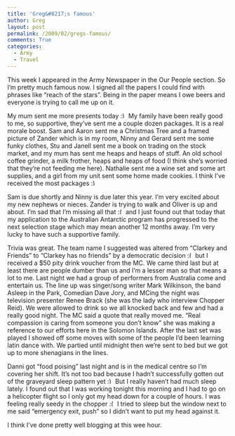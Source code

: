 ```yaml
---
title: 'Greg&#8217;s famous'
author: Greg
layout: post
permalink: /2009/02/gregs-famous/
comments: True
categories:
  - Army
  - Travel
---
```

This week I appeared in the Army Newspaper in the Our People section. So I&#8217;m pretty much famous now. I signed all the papers I could find with phrases like &#8220;reach of the stars&#8221;. Being in the paper means I owe beers and everyone is trying to call me up on it.

My mum sent me more presents today <img src="http://gregology.net/wp-includes/images/smilies/simple-smile.png" alt=":)" class="wp-smiley" style="height: 1em; max-height: 1em;" /> My family have been really good to me, so supportive, they&#8217;ve sent me a couple dozen packages. It is a real morale boost. Sam and Aaron sent me a Christmas Tree and a framed picture of Zander which is in my room, Ninny and Gerard sent me some funky clothes, Stu and Janell sent me a book on trading on the stock market, and my mum has sent me heaps and heaps of stuff. An old school coffee grinder, a milk frother, heaps and heaps of food (I think she&#8217;s worried that they&#8217;re not feeding me here). Nathalie sent me a wine set and some art supplies, and a girl from my unit sent some home made cookies. I think I&#8217;ve received the most packages <img src="http://gregology.net/wp-includes/images/smilies/simple-smile.png" alt=":)" class="wp-smiley" style="height: 1em; max-height: 1em;" />

Sam is due shortly and Ninny is due later this year. I&#8217;m very excited about my new nephews or nieces. Zander is trying to walk and Oliver is up and about. I&#8217;m sad that I&#8217;m missing all that <img src="http://gregology.net/wp-includes/images/smilies/frownie.png" alt=":(" class="wp-smiley" style="height: 1em; max-height: 1em;" /> and I just found out that today that my application to the Australian Antarctic program has progressed to the next selection stage which may mean another 12 months away. I&#8217;m very lucky to have such a supportive family.

Trivia was great. The team name I suggested was altered from &#8220;Clarkey and Friends&#8221; to &#8220;Clarkey has no friends&#8221; by a democratic decision <img src="http://gregology.net/wp-includes/images/smilies/frownie.png" alt=":(" class="wp-smiley" style="height: 1em; max-height: 1em;" /> but I received a $50 pity drink voucher from the MC. We came third last but at least there are people dumber than us and I&#8217;m a lesser man so that means a lot to me. Last night we had a group of performers from Australia come and entertain us. The line up was singer/song writer Mark Wilkinson, the band Asleep in the Park, Comedian Dave Jory, and MCing the night was television presenter Renee Brack (she was the lady who interview Chopper Reid). We were allowed to drink so we all knocked back and few and had a really good night. The MC said a quote that really moved me. &#8220;Real compassion is caring from someone you don&#8217;t know&#8221; she was making a reference to our efforts here in the Solomon Islands. After the last set was played I showed off some moves with some of the people I&#8217;d been learning latin dance with. We partied until midnight then we&#8217;re sent to bed but we got up to more shenagians in the lines.

Danni got &#8220;food poising&#8221; last night and is in the medical centre so I&#8217;m covering her shift. It&#8217;s not too bad because I hadn&#8217;t successfully gotten out of the graveyard sleep pattern yet <img src="http://gregology.net/wp-includes/images/smilies/simple-smile.png" alt=":)" class="wp-smiley" style="height: 1em; max-height: 1em;" /> But I really haven&#8217;t had much sleep lately. I found out that I was working tonight this morning and I had to go on a helicopter flight so I only got my head down for a couple of hours. I was feeling really seedy in the chopper <img src="http://gregology.net/wp-includes/images/smilies/frownie.png" alt=":(" class="wp-smiley" style="height: 1em; max-height: 1em;" /> I tried to sleep but the window next to me said &#8220;emergency exit, push&#8221; so I didn&#8217;t want to put my head against it.

I think I&#8217;ve done pretty well blogging at this wee hour.